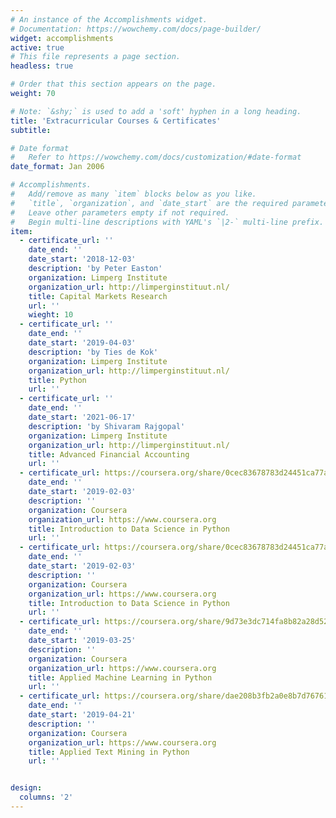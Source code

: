 ```yaml
---
# An instance of the Accomplishments widget.
# Documentation: https://wowchemy.com/docs/page-builder/
widget: accomplishments
active: true
# This file represents a page section.
headless: true

# Order that this section appears on the page.
weight: 70

# Note: `&shy;` is used to add a 'soft' hyphen in a long heading.
title: 'Extracurricular Courses & Certificates'
subtitle:

# Date format
#   Refer to https://wowchemy.com/docs/customization/#date-format
date_format: Jan 2006

# Accomplishments.
#   Add/remove as many `item` blocks below as you like.
#   `title`, `organization`, and `date_start` are the required parameters.
#   Leave other parameters empty if not required.
#   Begin multi-line descriptions with YAML's `|2-` multi-line prefix.
item:
  - certificate_url: ''
    date_end: ''
    date_start: '2018-12-03'
    description: 'by Peter Easton'
    organization: Limperg Institute
    organization_url: http://limperginstituut.nl/
    title: Capital Markets Research
    url: ''
    wieght: 10
  - certificate_url: ''
    date_end: ''
    date_start: '2019-04-03'
    description: 'by Ties de Kok'
    organization: Limperg Institute
    organization_url: http://limperginstituut.nl/
    title: Python 
    url: ''
  - certificate_url: ''
    date_end: ''
    date_start: '2021-06-17'
    description: 'by Shivaram Rajgopal'
    organization: Limperg Institute
    organization_url: http://limperginstituut.nl/
    title: Advanced Financial Accounting 
    url: ''
  - certificate_url: https://coursera.org/share/0cec83678783d24451ca77ab496834ba
    date_end: ''
    date_start: '2019-02-03'
    description: ''
    organization: Coursera
    organization_url: https://www.coursera.org
    title: Introduction to Data Science in Python
    url: ''
  - certificate_url: https://coursera.org/share/0cec83678783d24451ca77ab496834ba
    date_end: ''
    date_start: '2019-02-03'
    description: ''
    organization: Coursera
    organization_url: https://www.coursera.org
    title: Introduction to Data Science in Python
    url: ''
  - certificate_url: https://coursera.org/share/9d73e3dc714fa8b82a28d521995f9af8
    date_end: ''
    date_start: '2019-03-25'
    description: ''
    organization: Coursera
    organization_url: https://www.coursera.org
    title: Applied Machine Learning in Python
    url: ''
  - certificate_url: https://coursera.org/share/dae208b3fb2a0e8b7d76761b3a9ec270
    date_end: ''
    date_start: '2019-04-21'
    description: ''
    organization: Coursera
    organization_url: https://www.coursera.org
    title: Applied Text Mining in Python
    url: ''


design:
  columns: '2'
---
```

